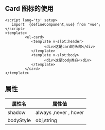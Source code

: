 ## Card 图标的使用

```vue
<script lang='ts' setup>
   import  {defineComponent,vue} from "vue";
</script>
<template> 
         <el-card>
            <template v-slot:header>
                  <div>这是card的头部</div>
            </template>
            <template v-slot:body>
                  <div>这是body类容</div>
            </template>
         </card>
</template>
```
<el-card>
    <template v-slot:header>
       <div>这是头部</div>
   </template>
   <template v-slot:body>
      <div>这是主体类容</div>
   </template>
</el-card>

## 属性
 |属性名|属性值|
 |------|-----|
 |  shadow    |   always ,never , hover |
 |   bodyStyle   |   obj,string  |
